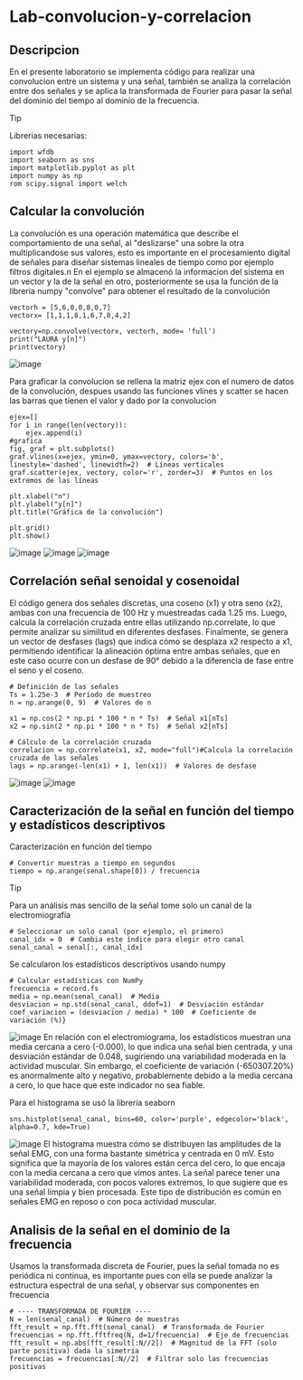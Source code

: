 # Lab-convolucion-y-correlacion
## Descripcion
En el presente laboratorio se implementa código para realizar una convolucion entre un sistema y una señal, también se analiza la correlación entre dos señales y se aplica la transformada de Fourier para pasar la señal del dominio del tiempo al dominio de la frecuencia.
> [!TIP]
>Librerias necesarias:
>```
> import wfdb
>import seaborn as sns
>import matplotlib.pyplot as plt
>import numpy as np
>rom scipy.signal import welch
> ```
## Calcular la convolución
La convolución es una operación matemática que describe el comportamiento de una señal, al "deslizarse" una sobre la otra multiplicandose sus valores, esto es importante en el procesamiento digital de señales para diseñar sistemas lineales de tiempo como por ejemplo filtros digitales.n
En el ejemplo se almacenó la informacion del sistema en un vector y la de la señal en otro, posteriormente se usa la función de la libreria numpy "convolve" para obtener el resultado de la convolución
```
vectorh = [5,6,0,0,8,0,7]
vectorx= [1,1,1,8,1,6,7,8,4,2]

vectory=np.convolve(vectorx, vectorh, mode= 'full')
print("LAURA y[n]")
print(vectory)

```
![image](https://github.com/user-attachments/assets/2d9125c9-d2bf-4bb2-a2c2-fc7dc163f3d7)

Para graficar la convolucion se rellena la matriz ejex con el numero de datos de la convolución, despues usando las funciones vlines y scatter se hacen las barras que tienen el valor y dado por la convolucion
```
ejex=[]
for i in range(len(vectory)):
    ejex.append(i)
#grafica
fig, graf = plt.subplots()
graf.vlines(x=ejex, ymin=0, ymax=vectory, colors='b', linestyle='dashed', linewidth=2)  # Líneas verticales
graf.scatter(ejex, vectory, color='r', zorder=3)  # Puntos en los extremos de las líneas

plt.xlabel("n")
plt.ylabel("y[n]")
plt.title("Gráfica de la convolución")

plt.grid()
plt.show()
```
![image](https://github.com/user-attachments/assets/d1391f57-912f-4b9a-a4aa-45147077a721)
![image](https://github.com/user-attachments/assets/cf69bbc2-e15b-4065-b1c9-a15b2c36feac)
![image](https://github.com/user-attachments/assets/7c747481-37e3-4988-b658-b585a4db7fc4)

## Correlación señal senoidal y cosenoidal
El código genera dos señales discretas, una coseno (x1) y otra seno (x2), ambas con una frecuencia de 100 Hz y muestreadas cada 1.25 ms. Luego, calcula la correlación cruzada entre ellas utilizando np.correlate, lo que permite analizar su similitud en diferentes desfases. Finalmente, se genera un vector de desfases (lags) que indica cómo se desplaza x2 respecto a x1, permitiendo identificar la alineación óptima entre ambas señales, que en este caso ocurre con un desfase de 90° debido a la diferencia de fase entre el seno y el coseno.
```
# Definición de las señales
Ts = 1.25e-3  # Período de muestreo
n = np.arange(0, 9)  # Valores de n

x1 = np.cos(2 * np.pi * 100 * n * Ts)  # Señal x1[nTs]
x2 = np.sin(2 * np.pi * 100 * n * Ts)  # Señal x2[nTs]

# Cálculo de la correlación cruzada
correlacion = np.correlate(x1, x2, mode="full")#Calcula la correlación cruzada de las señales
lags = np.arange(-len(x1) + 1, len(x1))  # Valores de desfase
```
![image](https://github.com/user-attachments/assets/2e9728e0-3b6b-4861-a7e0-035555b710b0)
![image](https://github.com/user-attachments/assets/d735adbe-4419-4ed0-8336-27a7b8096f06)

## Caracterización de la señal en función del tiempo y estadísticos descriptivos
Caracterización en función del tiempo
```
# Convertir muestras a tiempo en segundos
tiempo = np.arange(senal.shape[0]) / frecuencia
```
> [!TIP]
>Para un análisis mas sencillo de la señal tome solo un canal de la electromiografía
>```
># Seleccionar un solo canal (por ejemplo, el primero)
>canal_idx = 0  # Cambia este índice para elegir otro canal
>senal_canal = senal[:, canal_idx]
> ```
Se calcularon los estadísticos descriptivos usando numpy 
```
# Calcular estadísticas con NumPy
frecuencia = record.fs
media = np.mean(senal_canal)  # Media
desviacion = np.std(senal_canal, ddof=1)  # Desviación estándar
coef_variacion = (desviacion / media) * 100  # Coeficiente de variación (%)}
```
![image](https://github.com/user-attachments/assets/60f11716-6064-4578-b0b2-435c740027cc)
En relación con el electromiograma, los estadísticos muestran una media cercana a cero (-0.000), lo que indica una señal bien centrada, y una desviación estándar de 0.048, sugiriendo una variabilidad moderada en la actividad muscular. Sin embargo, el coeficiente de variación (-650307.20%) es anormalmente alto y negativo, probablemente debido a la media cercana a cero, lo que hace que este indicador no sea fiable.

Para el histograma se usó la librería seaborn
```
sns.histplot(senal_canal, bins=60, color='purple', edgecolor='black', alpha=0.7, kde=True)
```
![image](https://github.com/user-attachments/assets/7f913ae4-e52f-4e29-8e9a-c16a8888c1dd)
El histograma muestra cómo se distribuyen las amplitudes de la señal EMG, con una forma bastante simétrica y centrada en 0 mV. Esto significa que la mayoría de los valores están cerca del cero, lo que encaja con la media cercana a cero que vimos antes. La señal parece tener una variabilidad moderada, con pocos valores extremos, lo que sugiere que es una señal limpia y bien procesada. Este tipo de distribución es común en señales EMG en reposo o con poca actividad muscular.
## Analisis de la señal en el dominio de la frecuencia
Usamos la transformada discreta de Fourier, pues la señal tomada no es periódica ni continua, es importante pues con ella se puede analizar la estructura espectral de una señal, y observar sus componentes en frecuencia
```
# ---- TRANSFORMADA DE FOURIER ----
N = len(senal_canal)  # Número de muestras
fft_result = np.fft.fft(senal_canal)  # Transformada de Fourier
frecuencias = np.fft.fftfreq(N, d=1/frecuencia)  # Eje de frecuencias
fft_result = np.abs(fft_result[:N//2])  # Magnitud de la FFT (solo parte positiva) dada la simetria
frecuencias = frecuencias[:N//2]  # Filtrar solo las frecuencias positivas
```







